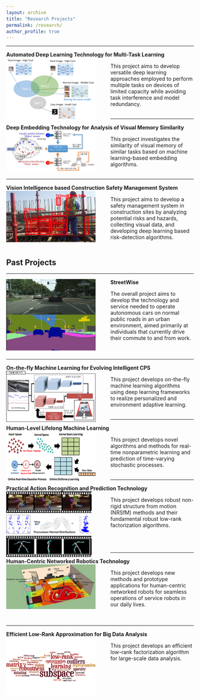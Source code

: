 ```yaml
---
layout: archive
title: "Research Projects"
permalink: /research/
author_profile: true
---
```


-----
**Automated Deep Learning Technology for Multi-Task Learning** 
<img src='/images/ADM.png' width="240" align="left" style="margin-right:40px">      
   
   This project aims to develop versatile deep learning approaches 
   employed to perform multiple tasks on devices of limited capacity 
   while avoiding task interference and model redundancy.<br/><br/>

-----
**Deep Embedding Technology for Analysis of Visual Memory Similarity** 
<img src='/images/etri.PNG' width="240" align="left" style="margin-right:40px">      
   
   This project investigates the similarity of visual memory of similar tasks 
   based on machine learning-based embedding algorithms.<br/><br/>

-----
**Vision Intelligence based Construction Safety Management System** 
<img src='/images/brl.PNG' width="240" align="left" style="margin-right:40px">      
   
   This project aims to develop a safety management system 
   in construction sites by analyzing potential risks and hazards, collecting visual data, 
   and developing deep learning based risk-detection algorithms.<br/><br/>

   
## Past Projects
   
-----
**StreetWise**
<img src='/images/streetwise3.png' width="240" align="left" style="margin-right:40px">    
   
   The overall project aims to develop the technology and service needed to operate
   autonomous cars on normal public roads in an urban environment, aimed primarily
   at individuals that currently drive their commute to and from work.<br/><br/><br/>
  
-----
**On-the-fly Machine Learning for Evolving Intelligent CPS**
<img src='/images/otfml.png' width="240" align="left" style="margin-right:40px">       
   
   This project develops on-the-fly machine learning algorithms using deep learning
   frameworks to realize personalized and environment adaptive learning.<br/><br/> 
  
-----  
**Human-Level Lifelong Machine Learning** 
<img src='/images/ml2.png' width="240" align="left" style="margin-right:40px">      
   
   This project develops novel algorithms and methods for real-time nonparametric
   learning and prediction of time-varying stochastic processes.<br/><br/>
   
-----   
**Practical Action Recognition and Prediction Technology** 
<img src='/images/nrsfm.png' width="230" align="left" style="margin-right:50px">        
   
   This project develops robust non-rigid structure from motion (NRSfM) methods and
   their fundamental robust low-rank factorization algorithms.<br/><br/><br/><br/>
   
-----   
**Human-Centric Networked Robotics Technology** 
<img src='/images/human_centric.jpeg' width="240" height="120" align="left" style="margin-right:40px">     
   
   This project develops new methods and prototype applications for human-centric
   networked robots for seamless operations of service robots in our daily lives.<br/><br/><br/>
    
-----   
**Efficient Low-Rank Approximation for Big Data Analysis** 
<img src='/images/bigdata.png' width="240" align="left" style="margin-right:40px">        
   
   This project develops an efficient low-rank factorization algorithm for large-scale
   data analysis.
  


